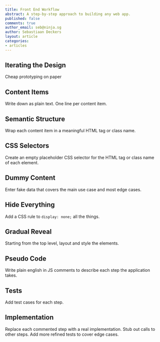```yaml
---
title: Front End Workflow
abstract: A step-by-step approach to building any web app.
published: false
comments: true
author_email: seb@ninja.sg
author: Sebastiaan Deckers
layout: article
categories:
- articles
---
```

## Iterating the Design
Cheap prototyping on paper
## Content Items
Write down as plain text. One line per content item.
## Semantic Structure
Wrap each content item in a meaningful HTML tag or class name.
## CSS Selectors
Create an empty placeholder CSS selector for the HTML tag or class name of each element.
## Dummy Content
Enter fake data that covers the main use case and most edge cases.
## Hide Everything
Add a CSS rule to `display: none;` all the things.
## Gradual Reveal
Starting from the top level, layout and style the elements.
## Pseudo Code
Write plain english in JS comments to describe each step the application takes.
## Tests
Add test cases for each step.
## Implementation
Replace each commented step with a real implementation. Stub out calls to other steps. Add more refined tests to cover edge cases.
